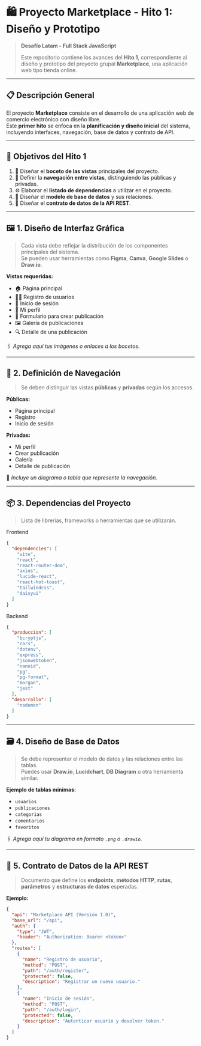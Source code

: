 # 🛍️ Proyecto Marketplace - Hito 1: Diseño y Prototipo

> **Desafío Latam - Full Stack JavaScript**
>
> Este repositorio contiene los avances del **Hito 1**, correspondiente al diseño y prototipo del proyecto grupal **Marketplace**, una aplicación web tipo tienda online.

---

## 📋 Descripción General

El proyecto **Marketplace** consiste en el desarrollo de una aplicación web de comercio electrónico con diseño libre.  
Este **primer hito** se enfoca en la **planificación y diseño inicial** del sistema, incluyendo interfaces, navegación, base de datos y contrato de API.

---

## 🎯 Objetivos del Hito 1

1. 🎨 Diseñar el **boceto de las vistas** principales del proyecto.  
2. 🔗 Definir la **navegación entre vistas**, distinguiendo las públicas y privadas.  
3. ⚙️ Elaborar el **listado de dependencias** a utilizar en el proyecto.  
4. 🧩 Diseñar el **modelo de base de datos** y sus relaciones.  
5. 📡 Diseñar el **contrato de datos de la API REST**.

---

## 🖼️ 1. Diseño de Interfaz Gráfica

> Cada vista debe reflejar la distribución de los componentes principales del sistema.  
> Se pueden usar herramientas como **Figma**, **Canva**, **Google Slides** o **Draw.io**.

**Vistas requeridas:**
- 🏠 Página principal  
- 🧑‍💻 Registro de usuarios  
- 🔑 Inicio de sesión  
- 🙍 Mi perfil  
- 📝 Formulario para crear publicación  
- 🖼️ Galería de publicaciones  
- 🔍 Detalle de una publicación  

🖇️ *Agrega aquí tus imágenes o enlaces a los bocetos.*

---

## 🧭 2. Definición de Navegación

> Se deben distinguir las vistas **públicas** y **privadas** según los accesos.

**Públicas:**
- Página principal  
- Registro  
- Inicio de sesión  

**Privadas:**
- Mi perfil  
- Crear publicación  
- Galería  
- Detalle de publicación  

📄 *Incluye un diagrama o tabla que represente la navegación.*

---

## 📦 3. Dependencias del Proyecto

> Lista de librerías, frameworks o herramientas que se utilizarán.

Frontend
```json
{
  "dependencies": [
    "vite",
    "react",
    "react-router-dom",
    "axios",
    "lucide-react",
    "react-hot-toast",
    "tailwindcss",
    "daisyui"
  ]
}
```

Backend
```json
{
  "produccion": [
    "bcryptjs",
    "cors",
    "dotenv",
    "express",
    "jsonwebtoken",
    "nanoid",
    "pg",
    "pg-format",
    "morgan",
    "jest"
  ],
  "desarrollo": [
    "nodemon"
  ]
}
```


---

## 🗃️ 4. Diseño de Base de Datos

> Se debe representar el modelo de datos y las relaciones entre las tablas.  
> Puedes usar **Draw.io**, **Lucidchart**, **DB Diagram** u otra herramienta similar.



**Ejemplo de tablas mínimas:**
- `usuarios`
- `publicaciones`
- `categorias`
- `comentarios`
- `favoritos`

🖇️ *Agrega aquí tu diagrama en formato `.png` o `.drawio`.*

---

## 🔐 5. Contrato de Datos de la API REST

> Documento que define los **endpoints**, **métodos HTTP**, **rutas**, **parámetros** y **estructuras de datos** esperadas.



**Ejemplo:**
```json
{
  "api": "Marketplace API (Versión 1.0)",
  "base_url": "/api",
  "auth": {
    "type": "JWT",
    "header": "Authorization: Bearer <token>"
  },
  "routes": [
    {
      "name": "Registro de usuario",
      "method": "POST",
      "path": "/auth/register",
      "protected": false,
      "description": "Registrar un nuevo usuario."
    },
    {
      "name": "Inicio de sesión",
      "method": "POST",
      "path": "/auth/login",
      "protected": false,
      "description": "Autenticar usuario y devolver token."
    }
  ]
}

